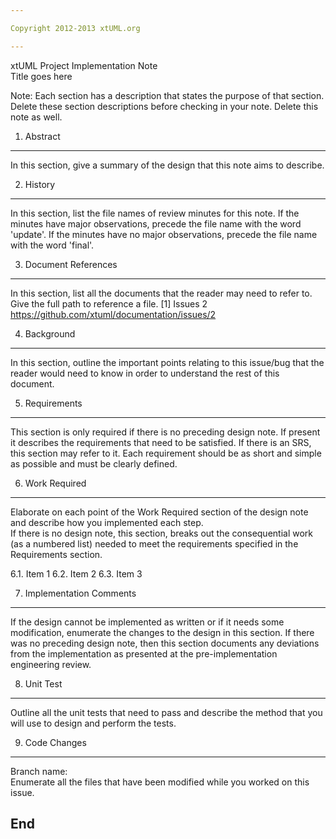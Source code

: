 ```yaml
---

Copyright 2012-2013 xtUML.org

---
```


xtUML Project Implementation Note  
Title goes here  

Note: Each section has a description that states the purpose of that section.
Delete these section descriptions before checking in your note.  Delete this
note as well.

1. Abstract
-----------
In this section, give a summary of the design that this note aims to
describe.

2. History
----------
In this section, list the file names of review minutes for this note.
If the minutes have major observations, precede the file name with the
word 'update'. If the minutes have no major observations, precede the file
name with the word 'final'.

3. Document References
----------------------
In this section, list all the documents that the reader may need to refer to.
Give the full path to reference a file.
[1] Issues 2 <https://github.com/xtuml/documentation/issues/2>  

4. Background
-------------
In this section, outline the important points relating to this issue/bug that
the reader would need to know in order to understand the rest of this
document.

5. Requirements
---------------
This section is only required if there is no preceding design note. 
If present it describes the requirements that need to be satisfied.  If there 
is an SRS, this section may refer to it.  Each requirement should be as short 
and simple as possible and must be clearly defined.

6. Work Required
----------------
Elaborate on each point of the Work Required section of the design note and
describe how you implemented each step.  
If there is no design note, this section, breaks out the consequential work 
(as a numbered list) needed to meet the requirements specified in the 
Requirements section.

6.1. Item 1
6.2. Item 2
6.3. Item 3

7. Implementation Comments
--------------------------
If the design cannot be implemented as written or if it needs some modification,
enumerate the changes to the design in this section.  If there was no preceding
design note, then this section documents any deviations from the implementation
as presented at the pre-implementation engineering review.

8. Unit Test
------------
Outline all the unit tests that need to pass and describe the method that you
will use to design and perform the tests.

9. Code Changes
---------------
Branch name: <enter your branch name here>  
Enumerate all the files that have been modified while you worked on this issue.

End
---

